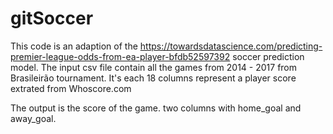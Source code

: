 # gitSoccer

This code is an adaption of the https://towardsdatascience.com/predicting-premier-league-odds-from-ea-player-bfdb52597392 soccer prediction model.
The input csv file contain all the games from 2014 - 2017 from Brasileirão tournament. It's each 18 columns represent a player score extrated from Whoscore.com

The output is the score of the game. two columns with home_goal and away_goal.

